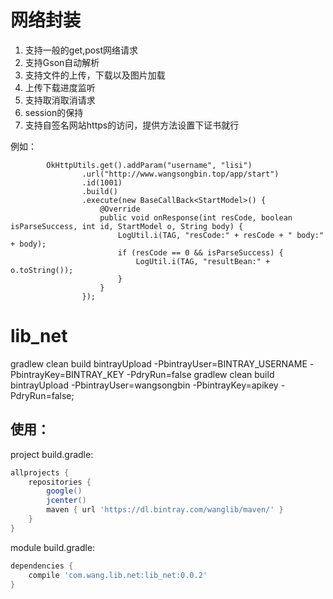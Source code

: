 # 网络封装
1. 支持一般的get,post网络请求
2. 支持Gson自动解析
3. 支持文件的上传，下载以及图片加载
4. 上传下载进度监听
5. 支持取消取消请求
6. session的保持
7. 支持自签名网站https的访问，提供方法设置下证书就行

例如：

```
        OkHttpUtils.get().addParam("username", "lisi")
                .url("http://www.wangsongbin.top/app/start")
                .id(1001)
                .build()
                .execute(new BaseCallBack<StartModel>() {
                    @Override
                    public void onResponse(int resCode, boolean isParseSuccess, int id, StartModel o, String body) {
                        LogUtil.i(TAG, "resCode:" + resCode + " body:" + body);
                        if (resCode == 0 && isParseSuccess) {
                            LogUtil.i(TAG, "resultBean:" + o.toString());
                        }
                    }
                });
```

# lib_net
gradlew clean build bintrayUpload -PbintrayUser=BINTRAY_USERNAME -PbintrayKey=BINTRAY_KEY -PdryRun=false
gradlew clean build bintrayUpload -PbintrayUser=wangsongbin -PbintrayKey=apikey -PdryRun=false;

## 使用：

project build.gradle:

```groovy
allprojects {
    repositories {
        google()
        jcenter()
        maven { url 'https://dl.bintray.com/wanglib/maven/' }
    }
}
```


module build.gradle:

```groovy
dependencies {
    compile 'com.wang.lib.net:lib_net:0.0.2'
}
```